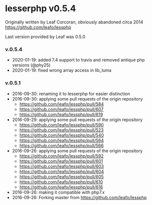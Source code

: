 # lesserphp v0.5.4

Originally written by Leaf Corcoran, obviously abandoned circa 2014
https://github.com/leafo/lessphp

Last version provided by Leaf was 0.5.0

### v.0.5.4
* 2020-01-19: added 7.4 support to travis and removed antique php versions (@phy25)
* 2020-01-19: fixed wrong array access in lib_luma

### v.0.5.1
* 2016-09-30: renaming it to lesserphp for easier distinction
* 2016-09-30: applying some pull requests of the origin repository
  * https://github.com/leafo/lessphp/pull/584
  * https://github.com/leafo/lessphp/pull/607
  * https://github.com/leafo/lessphp/pull/619
* 2016-09-29: applying some pull requests of the origin repository
  * https://github.com/leafo/lessphp/pull/590
  * https://github.com/leafo/lessphp/pull/523
  * https://github.com/leafo/lessphp/pull/540
  * https://github.com/leafo/lessphp/pull/564
  * https://github.com/leafo/lessphp/pull/566
* 2016-09-26: applying some pull requests of the origin repository
  * https://github.com/leafo/lessphp/pull/592
  * https://github.com/leafo/lessphp/pull/601
  * https://github.com/leafo/lessphp/pull/603
  * https://github.com/leafo/lessphp/pull/604
  * https://github.com/leafo/lessphp/pull/605
  * https://github.com/leafo/lessphp/pull/610
  * https://github.com/leafo/lessphp/pull/616
* 2016-09-26: making it compatible with php7.x
* 2016-09-26: Forking master from https://github.com/leafo/lessphp
